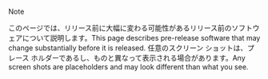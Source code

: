 > [!NOTE]
> <span data-ttu-id="02b97-101">このページでは、リリース前に大幅に変わる可能性があるリリース前のソフトウェアについて説明します。</span><span class="sxs-lookup"><span data-stu-id="02b97-101">This page describes pre-release software that may change substantially before it is released.</span></span> <span data-ttu-id="02b97-102">任意のスクリーン ショットは、プレース ホルダーであるし、ものと異なって表示される場合があります。</span><span class="sxs-lookup"><span data-stu-id="02b97-102">Any screen shots are placeholders and may look different than what you see.</span></span> 
